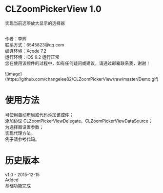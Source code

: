 # CLZoomPickerView 1.0
实现当前选项放大显示的选择器

<br />
作者：李辉 <br />
联系方式：6545823@qq.com <br />
编译环境：Xcode 7.2 <br />
运行环境：iOS 9.2 运行正常 <br />
您在使用该控件的过程中，如有任何疑问或建议，请通过邮箱联系我，谢谢！ <br />

<br />
![image](https://github.com/changelee82/CLZoomPickerView/raw/master/Demo.gif)
<br />

使用方法
===============
可使用自动布局或代码添加该控件； <br />
添加协议 CLZoomPickerViewDelegate、CLZoomPickerViewDataSource； <br />
为选择器设置参数； <br />
实现代理方法。 <br />
例子请参考代码。 <br />

历史版本
===============
v1.0 - 2015-12-15 <br />
Added <br />
基础功能完成 <br />
